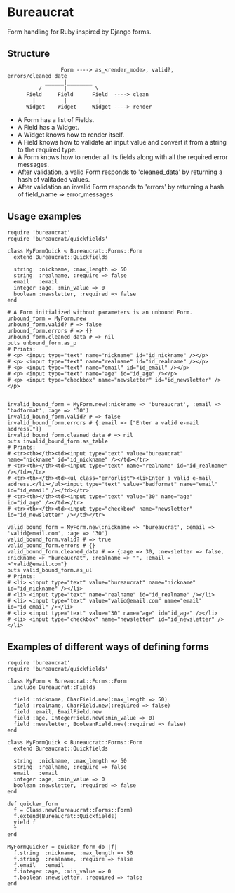 Bureaucrat
==========

Form handling for Ruby inspired by Django forms.

Structure
---------

                     Form ----> as_<render_mode>, valid?, errors/cleaned_date
                ______|________
              /       |         \
          Field     Field      Field  ----> clean
            |         |          |
          Widget    Widget     Widget ----> render

- A Form has a list of Fields.
- A Field has a Widget.
- A Widget knows how to render itself.
- A Field knows how to validate an input value and convert it from a string to the required type.
- A Form knows how to render all its fields along with all the required error messages.
- After validation, a valid Form responds to 'cleaned_data' by returning a hash of valitaded values.
- After validation an invalid Form responds to 'errors' by returning a hash of field_name => error_messages

Usage examples
--------------

    require 'bureaucrat'
    require 'bureaucrat/quickfields'

    class MyFormQuick < Bureaucrat::Forms::Form
      extend Bureaucrat::Quickfields

      string  :nickname, :max_length => 50
      string  :realname, :require => false
      email   :email
      integer :age, :min_value => 0
      boolean :newsletter, :required => false
    end

    # A Form initialized without parameters is an unbound Form.
    unbound_form = MyForm.new
    unbound_form.valid? # => false
    unbound_form.errors # => {}
    unbound_form.cleaned_data # => nil
    puts unbound_form.as_p
    # Prints:
    # <p> <input type="text" name="nickname" id="id_nickname" /></p>
    # <p> <input type="text" name="realname" id="id_realname" /></p>
    # <p> <input type="text" name="email" id="id_email" /></p>
    # <p> <input type="text" name="age" id="id_age" /></p>
    # <p> <input type="checkbox" name="newsletter" id="id_newsletter" /></p>


    invalid_bound_form = MyForm.new(:nickname => 'bureaucrat', :email => 'badformat', :age => '30')
    invalid_bound_form.valid? # => false
    invalid_bound_form.errors # {:email => ["Enter a valid e-mail address."]}
    invalid_bound_form.cleaned_data # => nil
    puts invalid_bound_form.as_table
    # Prints:
    # <tr><th></th><td><input type="text" value="bureaucrat" name="nickname" id="id_nickname" /></td></tr>
    # <tr><th></th><td><input type="text" name="realname" id="id_realname" /></td></tr>
    # <tr><th></th><td><ul class="errorlist"><li>Enter a valid e-mail address.</li></ul><input type="text" value="badformat" name="email" id="id_email" /></td></tr>
    # <tr><th></th><td><input type="text" value="30" name="age" id="id_age" /></td></tr>
    # <tr><th></th><td><input type="checkbox" name="newsletter" id="id_newsletter" /></td></tr>

    valid_bound_form = MyForm.new(:nickname => 'bureaucrat', :email => 'valid@email.com', :age => '30')
    valid_bound_form.valid? # => true
    valid_bound_form.errors # {}
    valid_bound_form.cleaned_data # => {:age => 30, :newsletter => false, :nickname => "bureaucrat", :realname => "", :email = >"valid@email.com"}
    puts valid_bound_form.as_ul
    # Prints:
    # <li> <input type="text" value="bureaucrat" name="nickname" id="id_nickname" /></li>
    # <li> <input type="text" name="realname" id="id_realname" /></li>
    # <li> <input type="text" value="valid@email.com" name="email" id="id_email" /></li>
    # <li> <input type="text" value="30" name="age" id="id_age" /></li>
    # <li> <input type="checkbox" name="newsletter" id="id_newsletter" /></li>

Examples of different ways of defining forms
--------------

    require 'bureaucrat'
    require 'bureaucrat/quickfields'

    class MyForm < Bureaucrat::Forms::Form
      include Bureaucrat::Fields

      field :nickname, CharField.new(:max_length => 50)
      field :realname, CharField.new(:required => false)
      field :email, EmailField.new
      field :age, IntegerField.new(:min_value => 0)
      field :newsletter, BooleanField.new(:required => false) 
    end

    class MyFormQuick < Bureaucrat::Forms::Form
      extend Bureaucrat::Quickfields

      string  :nickname, :max_length => 50
      string  :realname, :require => false
      email   :email
      integer :age, :min_value => 0
      boolean :newsletter, :required => false
    end

    def quicker_form
      f = Class.new(Bureaucrat::Forms::Form)
      f.extend(Bureaucrat::Quickfields)
      yield f
      f
    end

    MyFormQuicker = quicker_form do |f|
      f.string  :nickname, :max_length => 50
      f.string  :realname, :require => false
      f.email   :email
      f.integer :age, :min_value => 0
      f.boolean :newsletter, :required => false
    end